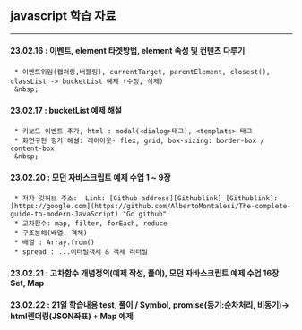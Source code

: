 ## javascript 학습 자료
* * *
#### 23.02.16 : 이벤트, element 타겟방법, element 속성 및 컨텐츠 다루기
     * 이벤트위임(캡처링,버블링), currentTarget, parentElement, closest(), classList -> bucketList 예제 (수정, 삭제)
     &nbsp;
     
#### 23.02.17 : bucketList 예제 해설 
     * 키보드 이벤트 추가, html : modal(<dialog>태그), <template> 태그 
     * 화면구현 평가 해설: 레이아웃- flex, grid, box-sizing: border-box / content-box
     &nbsp;
   
#### 23.02.20 : 모던 자바스크립트 예제 수업 1 ~ 9장
     * 저자 깃허브 주소:  Link: [Github address][Githublink] [Githublink]: [https://google.com](https://github.com/AlbertoMontalesi/The-complete-guide-to-modern-JavaScript) "Go github"
     * 고차함수: map, filter, forEach, reduce 
     * 구조분해(배열, 객체)
     * 배열 : Array.from()
     * spread : ...이터럴객체 & 객체 리터럴
   
#### 23.02.21 : 고차함수 개념정의(예제 작성, 풀이), 모던 자바스크립트 예제 수업 16장 Set, Map
#### 23.02.22 : 21일 학습내용 test, 풀이 / Symbol, promise(동기:순차처리, 비동기)-> html렌더링(JSON좌표) + Map 예제 
